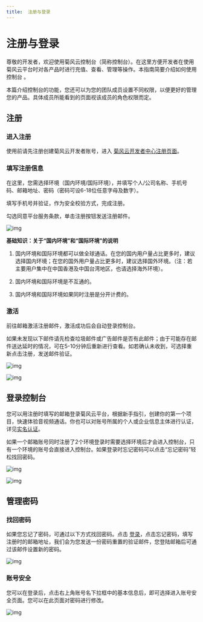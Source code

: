 ```yaml
---
title:  注册与登录
---
```

# 注册与登录

尊敬的开发者，欢迎使用菊风云控制台（简称控制台）。在这里方便开发者在使用菊风云平台时对各产品时进行充值、查看、管理等操作。本指南简要介绍如何使用控制台 。

本篇介绍控制台的功能，您还可以为您的团队成员设置不同权限，以便更好的管理您的产品。具体成员所能看到的页面视该成员的角色权限而定。

## 注册

### 进入注册

使用前请先注册创建菊风云开发者账号，进入 [菊风云开发者中心注册页面](/signup)。

### 填写注册信息

在这里，您需选择环境（国内环境/国际环境），并填写个人/公司名称、手机号码、邮箱地址、密码（密码可设6-18位任意字母及数字）。

填写手机号并验证，作为安全校验方式，完成注册。

勾选同意平台服务条款，单击注册按钮发送注册邮件。

![img](/style/images/document/portal/1.png)

**基础知识：关于“国内环境”和“国际环境”的说明**

1. 国内环境和国际环境都可以做全球通话。在您的国内用户量占比更多时，建议选择国内环境；在您的国外用户量占比更多时，建议选择国外环境。（注：若主要用户集中在中国香港及中国台湾地区，也请选择海外环境）。

2. 国内环境和国际环境是不互通的。

3. 国内环境和国际环境如果同时注册是分开计费的。

### 激活

前往邮箱激活注册邮件，激活成功后会自动登录控制台。

如果未发现以下邮件请先检查垃圾邮件或广告邮件是否有此邮件；由于可能存在邮件送达延时的情况，可在5-10分钟后重新进行查看。如若确认未收到，可选择重新点击注册，发送邮件验证。

![img](/style/images/document/portal/3.png)

![img](/style/images/document/portal/4.png)

## 登录控制台

您可以用注册时填写的邮箱登录菊风云平台，根据新手指引，创建你的第一个项目，快速体验音视频通话。你也可以对账号所属的个人或企业信息主体进行认证，详见[实名认证](../02_实名认证)。

如果一个邮箱账号同时注册了2个环境登录时需要选择环境后才会进入控制台，只有一个环境的账号会直接进入控制台。如果登录时忘记密码可以点击“忘记密码”轻松找回密码。

![img](/style/images/document/portal/5.png)

![img](/style/images/document/portal/6.png)

## 管理密码

### 找回密码

如果您忘记了密码，可通过以下方式找回密码。点击 [登录](/signin)，点击忘记密码，填写注册时的邮箱地址，我们会为您发送一份密码重置的验证邮件，您登陆邮箱后可通过该邮件设置新的密码。

![img](../../../_images/password.png)

### 账号安全

您可以在登录后，点击右上角账号名下拉框中的基本信息后，即可选择进入账号安全页面。您可以在此页面对密码进行修改。

![img](/style/images/document/portal/m.png)
